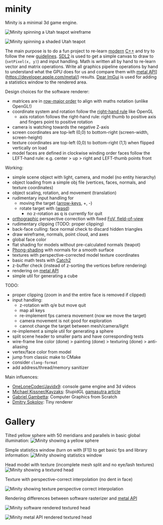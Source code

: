 # minity
Minity is a minimal 3d game engine.

![Minity spinning a Utah teapot wireframe](./doc/img/minity-utah-teapot.png "Minity spinning a Utah teapot wireframe")

![Minity spinning a shaded Utah teapot](./doc/img/minity-utah-teapot-shaded.png "Minity spinning a shaded Utah teapot")

The main purpose is to do a fun project to re-learn [modern](https://docs.microsoft.com/en-us/cpp/cpp/welcome-back-to-cpp-modern-cpp?view=vs-2019) [C++](https://isocpp.org/) and try to follow the new [guidelines](http://isocpp.github.io/CppCoreGuidelines/CppCoreGuidelines). [SDL2](https://www.libsdl.org/) is used to get a simple canvas to draw to (`setPixel(x, y)`) and input handling. Math is written all by hand to re-learn vector and matrix operations. Write all graphics pipeline operations by hand to understand what the GPU does for us and compare them with [metal API](https://developer.apple.com/metal/)](https://developer.apple.com/metal/) results. [Dear ImGui](https://github.com/ocornut/imgui) is used for adding a statistics window to the rendered area.

Design choices for the software renderer:
 * matrices are in [row-major order](https://en.wikipedia.org/wiki/Row-_and_column-major_order) to align with maths notation (unlike OpenGL!)
 * coordinate system and rotation follow the [right-hand rule](https://en.wikipedia.org/wiki/Cartesian_coordinate_system) like OpenGL
   * axis rotation follows the right-hand rule: right thumb to positive axis and fingers point to positive rotation
 * camera is watching towards the negative Z-axis
 * screen coordinates are top-left (0,0) to bottom-right (screen-width, screen-height)
 * texture coordinates are top-left (0,0) to bottom-right (1,1) when flipped vertically on load
 * model faces are defined in clockwise winding order faces follow the LEFT-hand rule: e.g. center > up > right and LEFT-thumb points front

Working:
 * simple scene object with light, camera, and model (no entity hierarchy)
 * object loading from a simple obj file (vertices, faces, normals, and texture coordinates)
 * object scaling, rotation, and movement (translation)
 * rudimentary input handling for
   * moving the target ([arrow-keys](https://en.wikipedia.org/wiki/Arrow_keys), +, -)
   * rotate target with ([wasd](https://en.wikipedia.org/wiki/Arrow_keys#WASD_keys))
     * no z-rotation as q is currently for quit
 * [orthographic](https://en.wikipedia.org/wiki/Orthographic_projection) perspective correction with fixed [FoV, field-of-view](https://en.wikipedia.org/wiki/Angle_of_view)
 * rudimentary clipping (TODO: proper clipping)
 * back-face culling: face normal check to discard hidden triangles
 * draw wireframe, normals, point cloud, and axes
 * global face color
 * flat shading for models without pre-calculated normals (teapot)
 * [Phong-shading](https://en.wikipedia.org/wiki/Phong_shading) with normals for a smooth surface
 * textures with perspective-corrected model texture coordinates
 * basic math tests with [Catch2](https://github.com/catchorg/Catch2)
 * z-buffer check (instead of z-sorting the vertices before rendering)
 * rendering on [metal API](https://developer.apple.com/metal/)
 * simple util for generating a cube


TODO:
 * proper clipping (zoom in and the entire face is removed if clipped)
 * input handling:
   * z-rotation with q/e but move quit
   * map all keys
   * re-implement fps camera movement (now we move the target)
   * camera movement is not good for exploration
   * cannot change the target between mesh/camera/light
 * re-implement a simple util for generating a sphere
 * split scene header to smaller parts and have corresponding tests
 * wire-frame line color (done) > painting (done) > texturing (done) > anti-aliasing
 * vertex/face color from model
 * jump from classic make to CMake
 * consider `clang-format`
 * add address/thread/memory sanitizer


Main influences:
 * [OneLoneCoder/Javidx9](https://github.com/OneLoneCoder): console game engine and 3d videos
 * [Michael Kissner/Kayzaks](https://github.com/Kayzaks): StupidGL [gamasutra article](https://gamasutra.com/blogs/MichaelKissner/20160112/263097/Writing_a_Game_Engine_from_Scratch__Part_4_Graphics_Library.php)
 * [Gabriel Gambetta](https://gabrielgambetta.com/computer-graphics-from-scratch/): Computer Graphics from Scratch
 * [Dmitry Sokolov](https://github.com/ssloy/tinyrenderer): Tiny renderer

# Gallery

Tilted yellow sphere with 50 meridians and parallels in basic global illumination:
![Minity showing a yellow sphere](./doc/img/minity-50-50-yellow-sphere.png "Minity showing a yellow sphere")

Simple statistics window (turn on with [F1]) to get basic fps and library information:
![Minity showing statistics window](./doc/img/minity-stats-window.png "Minity showing statistics window")

Head model with texture (incomplete mesh split and no eye/lash textures)
![Minity showing a textured head](./doc/img/minity-head-with-texture.png "Minity showing a head with texture")

Texture with perspective-correct interpolation (no dent in face)

![Minity showing texture perspective correct interpolation](./doc/img/texture_with_perspective_correction.png "Minity showing texture perspective correct interpolation")

Rendering differences between software rasterizer and [metal API](https://developer.apple.com/metal/)

![Minity software rendered textured head](./doc/img/software_rasterizer_head.png "Minity software rendered textured head")

![Minity metal API rendered textured head](./doc/img/metal_head.png "Minity metal API rendered textured head")
